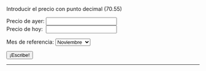 
<html>
<head>
<title>Brent Cierre</title>

</head>
<body>
Introducir el precio con punto decimal (70.55)<p>

Precio de ayer: <input id="ayer"><br>
Precio de hoy: &nbsp;<input id="hoy">


<form name="fomul"> 
Mes de referencia: 
<select id="formulario" name="miSelect"> 
   <option value="enero">Enero</option>
   <option value="febrero">Febrero</option>
   <option value="marzo">Marzo</option>
   <option value="abril">Abril</option>
   <option value="mayo">Mayo</option>
   <option value="junio">Junio</option>
   <option value="julio">Julio</option>
   <option value="agosto">Agosto</option> 
   <option value="septiembre">Septiembre</option>
   <option value="octubre">Octubre</option>
   <option value="noviembre" selected>Noviembre</option>
   <option value="diciembre">Diciembre</option>
</select> 
 </form>

<button id="say">¡Escribe!</button>

<hr>
<div id="result"></div>




<script>
  	
   	
var ops = {
        sumar: function sumarNumeros(n1, n2) {
            return (parseFloat(n1) + parseFloat(n2));
        },

        restar: function restarNumeros(n1, n2) {
            return (parseFloat(n1) - parseFloat(n2));
        },
        
        multiplicar: function multiplicarNumeros(n1, n2) {
            return (parseFloat(n1) * parseFloat(n2));
        },

        dividir: function dividirNumeros(n1, n2) {
            return (parseFloat(n1) / parseFloat(n2));
        }


    };


var date = new Date().getDate();

var d = new Date();
var month = new Array();
month[0] = "ene";
month[1] = "feb";
month[2] = "mar";
month[3] = "abr";
month[4] = "may";
month[5] = "jun";
month[6] = "jul";
month[7] = "ago";
month[8] = "sep";
month[9] = "oct";
month[10] = "nov";
month[11] = "dic";
var mes = month[d.getMonth()];




function say_hi() {
    var ayer = document.getElementById('ayer').value;
    var hoy = document.getElementById('hoy').value;
    var mes_referencia = document.getElementById('formulario').value;


    var diferencia = ops.restar(ayer, hoy);

   

    var diferencia100 = ops.multiplicar(diferencia, 100);

    

    if (diferencia<0) {
       var diferenciaentera = ops.multiplicar(diferencia,-1);
      var diferencia_entera_dos = diferenciaentera.toFixed(2);
       var subebaja = 'sube';
       var masmenos = 'm\u00E1s';
       var incredesce = "incremento";

   } else { var subebaja = 'baja'; 
            var masmenos = 'menos';
            var incredesce = 'descenso';

          var diferenciaentera = diferencia;
          var diferencia_entera_dos = diferencia.toFixed(2);
}

 var dif100 = ops.multiplicar (diferenciaentera,100);
 var porcentaje = ops.dividir(dif100, ayer).toFixed(2);




var porcentaje_coma = porcentaje.toString().replace(/\./g,','); 

var diferencia_entera_dos_coma = diferencia_entera_dos.toString().replace(/\./g,',');

var ayer_coma = ayer.toString().replace(/\./g,',');

var hoy_coma = hoy.toString().replace(/\./g,',');

 var html1 = 'PETR\u00D3LEO BRENT CIERRE <p> El petr\u00F3leo Brent <b>' + subebaja + '</b> un <b> ' + porcentaje_coma + ' % </b>, hasta <b>' + hoy_coma + '</b> d\u00F3lares <p> Londres, <b>' + date + '</b> <b>' + mes + '</b> (EFE).- El precio del barril de petr\u00F3leo Brent para entrega en <b>' + mes_referencia + '</b> termin\u00F3 hoy en el mercado de futuros de Londres en <b>' + hoy_coma + '</b> d\u00F3lares, un <b> ' + porcentaje_coma + ' % </b> <b>' + masmenos + '</b> que al finalizar la sesi\u00F3n anterior.<br> El crudo del mar del Norte, de referencia en Europa, concluy\u00F3 la jornada en el International Exchange Futures con un <b>' + incredesce + '</b> de <b> ' + diferencia_entera_dos_coma + '</b> d\u00F3lares respecto a la \u00FAltima negociaci\u00F3n, cuando cerr\u00F3 en <b>' + ayer_coma + '</b> d\u00F3lares.';




 
   
    document.getElementById('result').innerHTML = html1;
}
 
document.getElementById('say').addEventListener('click', say_hi);

</script>

